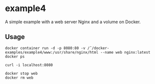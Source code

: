 # example4

A simple example with a web server Nginx and a volume on Docker.

## Usage

```
docker container run -d -p 8080:80 -v /˜/docker-examples/example4/www:/usr/share/nginx/html --name web nginx:latest
docker ps

curl -i localhost:8080

docker stop web
docker rm web
```
